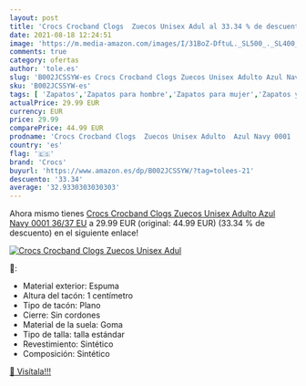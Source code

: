 ```yaml
---
layout: post
title: 'Crocs Crocband Clogs  Zuecos Unisex Adul al 33.34 % de descuento'
date: 2021-08-18 12:24:51
image: 'https://m.media-amazon.com/images/I/31BoZ-DftuL._SL500_._SL400_.jpg'
comments: true
category: ofertas
author: 'tole.es'
slug: 'B002JCSSYW-es Crocs Crocband Clogs Zuecos Unisex Adulto Azul Navy 0001...'
sku: 'B002JCSSYW-es'
tags: [ 'Zapatos','Zapatos para hombre','Zapatos para mujer','Zapatos y complementos','Zuecos de mujer','Zuecos y mules de mujer','Zuecos y mules para hombre','crocs','zuecos', ]
actualPrice: 29.99 EUR
currency: EUR
price: 29.99
comparePrice: 44.99 EUR
prodname: 'Crocs Crocband Clogs  Zuecos Unisex Adulto  Azul Navy 0001  36/37 EU'
country: 'es'
flag: '🇪🇸'
brand: 'Crocs'
buyurl: 'https://www.amazon.es/dp/B002JCSSYW/?tag=tolees-21'
descuento: '33.34'
average: '32.9330303030303'
---
```


Ahora mismo tienes [Crocs Crocband Clogs  Zuecos Unisex Adulto  Azul Navy 0001  36/37 EU](https://www.amazon.es/dp/B002JCSSYW/?tag=tolees-21) a 29.99 EUR (original: 44.99 EUR) (33.34 %  de descuento) en el siguiente enlace!

[![Crocs Crocband Clogs  Zuecos Unisex Adul](https://m.media-amazon.com/images/I/31BoZ-DftuL._SL500_._SL400_.jpg)](https://www.amazon.es/dp/B002JCSSYW/?tag=tolees-21)

🔎:

- Material exterior: Espuma
- Altura del tacón: 1 centímetro
- Tipo de tacón: Plano
- Cierre: Sin cordones
- Material de la suela: Goma
- Tipo de talla: talla estándar
- Revestimiento: Sintético
- Composición: Sintético

[🛒 Visítala!!!](https://www.amazon.es/dp/B002JCSSYW/?tag=tolees-21)
